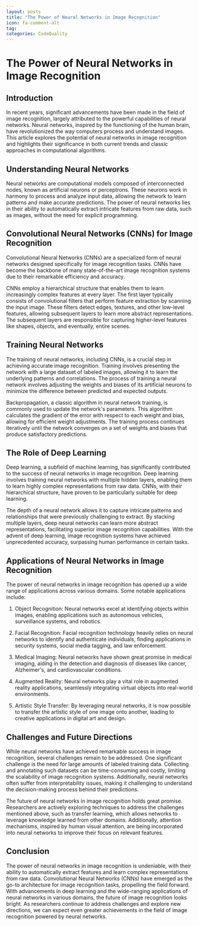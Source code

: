 ```yaml
---
layout: posts
title: "The Power of Neural Networks in Image Recognition"
icon: fa-comment-alt
tag:      
categories: CodeQuality
---
```



# The Power of Neural Networks in Image Recognition

## Introduction

In recent years, significant advancements have been made in the field of image recognition, largely attributed to the powerful capabilities of neural networks. Neural networks, inspired by the functioning of the human brain, have revolutionized the way computers process and understand images. This article explores the potential of neural networks in image recognition and highlights their significance in both current trends and classic approaches in computational algorithms.

## Understanding Neural Networks

Neural networks are computational models composed of interconnected nodes, known as artificial neurons or perceptrons. These neurons work in harmony to process and analyze input data, allowing the network to learn patterns and make accurate predictions. The power of neural networks lies in their ability to automatically extract intricate features from raw data, such as images, without the need for explicit programming.

## Convolutional Neural Networks (CNNs) for Image Recognition

Convolutional Neural Networks (CNNs) are a specialized form of neural networks designed specifically for image recognition tasks. CNNs have become the backbone of many state-of-the-art image recognition systems due to their remarkable efficiency and accuracy.

CNNs employ a hierarchical structure that enables them to learn increasingly complex features at every layer. The first layer typically consists of convolutional filters that perform feature extraction by scanning the input image. These filters detect edges, textures, and other low-level features, allowing subsequent layers to learn more abstract representations. The subsequent layers are responsible for capturing higher-level features like shapes, objects, and eventually, entire scenes.

## Training Neural Networks

The training of neural networks, including CNNs, is a crucial step in achieving accurate image recognition. Training involves presenting the network with a large dataset of labeled images, allowing it to learn the underlying patterns and correlations. The process of training a neural network involves adjusting the weights and biases of its artificial neurons to minimize the difference between predicted and expected outputs.

Backpropagation, a classic algorithm in neural network training, is commonly used to update the network's parameters. This algorithm calculates the gradient of the error with respect to each weight and bias, allowing for efficient weight adjustments. The training process continues iteratively until the network converges on a set of weights and biases that produce satisfactory predictions.

## The Role of Deep Learning

Deep learning, a subfield of machine learning, has significantly contributed to the success of neural networks in image recognition. Deep learning involves training neural networks with multiple hidden layers, enabling them to learn highly complex representations from raw data. CNNs, with their hierarchical structure, have proven to be particularly suitable for deep learning.

The depth of a neural network allows it to capture intricate patterns and relationships that were previously challenging to extract. By stacking multiple layers, deep neural networks can learn more abstract representations, facilitating superior image recognition capabilities. With the advent of deep learning, image recognition systems have achieved unprecedented accuracy, surpassing human performance in certain tasks.

## Applications of Neural Networks in Image Recognition

The power of neural networks in image recognition has opened up a wide range of applications across various domains. Some notable applications include:

1. Object Recognition: Neural networks excel at identifying objects within images, enabling applications such as autonomous vehicles, surveillance systems, and robotics.

2. Facial Recognition: Facial recognition technology heavily relies on neural networks to identify and authenticate individuals, finding applications in security systems, social media tagging, and law enforcement.

3. Medical Imaging: Neural networks have shown great promise in medical imaging, aiding in the detection and diagnosis of diseases like cancer, Alzheimer's, and cardiovascular conditions.

4. Augmented Reality: Neural networks play a vital role in augmented reality applications, seamlessly integrating virtual objects into real-world environments.

5. Artistic Style Transfer: By leveraging neural networks, it is now possible to transfer the artistic style of one image onto another, leading to creative applications in digital art and design.

## Challenges and Future Directions

While neural networks have achieved remarkable success in image recognition, several challenges remain to be addressed. One significant challenge is the need for large amounts of labeled training data. Collecting and annotating such datasets can be time-consuming and costly, limiting the scalability of image recognition systems. Additionally, neural networks often suffer from interpretability issues, making it challenging to understand the decision-making process behind their predictions.

The future of neural networks in image recognition holds great promise. Researchers are actively exploring techniques to address the challenges mentioned above, such as transfer learning, which allows networks to leverage knowledge learned from other domains. Additionally, attention mechanisms, inspired by human visual attention, are being incorporated into neural networks to improve their focus on relevant features.

## Conclusion

The power of neural networks in image recognition is undeniable, with their ability to automatically extract features and learn complex representations from raw data. Convolutional Neural Networks (CNNs) have emerged as the go-to architecture for image recognition tasks, propelling the field forward. With advancements in deep learning and the wide-ranging applications of neural networks in various domains, the future of image recognition looks bright. As researchers continue to address challenges and explore new directions, we can expect even greater achievements in the field of image recognition powered by neural networks.